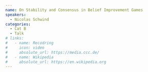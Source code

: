 ```yaml
---
name: On Stability and Consensus in Belief Improvement Games
speakers:
  - Nicolas Schwind
categories:
  - Cat B
  - Talk
# links:
#   - name: Recodring
#     icon: video
#     absolute_url: https://media.ccc.de/
#   - name: Wikipedia
#     absolute_url: https://en.wikipedia.org
---
```

